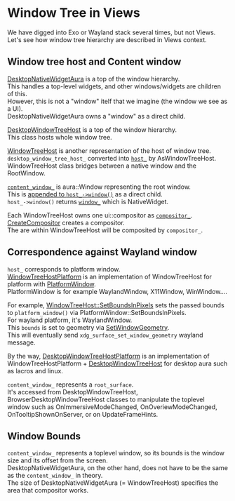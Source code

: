 # Window Tree in Views

We have digged into Exo or Wayland stack several times, but not Views.  
Let's see how window tree hierarchy are described in Views context.

## Window tree host and Content window
[DesktopNativeWidgetAura](https://source.chromium.org/chromium/chromium/src/+/main:ui/views/widget/desktop_aura/desktop_native_widget_aura.h) is a top of the window hierarchy.  
This handles a top-level widgets, and other windows/widgets are children of this.  
However, this is not a "window" itelf that we imagine (the window we see as a UI).  
DesktopNativeWidgetAura owns a "window" as a direct child.

[DesktopWindowTreeHost](https://source.chromium.org/chromium/chromium/src/+/main:ui/views/widget/desktop_aura/desktop_window_tree_host.h;l=47;drc=37ef683d7b819722980ba25f71e8e9bcce214600) is a top of the window hierarchy.  
This class hosts whole window tree.  

[WindowTreeHost](https://source.chromium.org/chromium/chromium/src/+/main:ui/aura/window_tree_host.h;l=66;drc=37ef683d7b819722980ba25f71e8e9bcce214600) is another representation of the host of window tree.  
`desktop_window_tree_host_` converted into [`host_`](https://source.chromium.org/chromium/chromium/src/+/main:ui/views/widget/desktop_aura/desktop_native_widget_aura.h;l=289;drc=37ef683d7b819722980ba25f71e8e9bcce214600) by AsWindowTreeHost.  
WindowTreeHost class bridges between a native window and the RootWindow.  

[`content_window_`](https://source.chromium.org/chromium/chromium/src/+/main:ui/views/widget/desktop_aura/desktop_native_widget_aura.h;l=304;drc=37ef683d7b819722980ba25f71e8e9bcce214600) is aura::Window representing the root window.  
This is [appended to `host_->window()`](https://source.chromium.org/chromium/chromium/src/+/main:ui/views/widget/desktop_aura/desktop_native_widget_aura.cc;l=578;drc=c1504d05a7839da026ab0a88a48109d39209c2d9) as a direct child.  
`host_->window()` returns [`window_`](https://source.chromium.org/chromium/chromium/src/+/main:ui/aura/window_tree_host.h;l=451;drc=37ef683d7b819722980ba25f71e8e9bcce214600) which is NativeWidget.


Each WindowTreeHost owns one ui::compositor as [`compositor_`](https://source.chromium.org/chromium/chromium/src/+/main:ui/aura/window_tree_host.h;l=470;drc=37ef683d7b819722980ba25f71e8e9bcce214600).  
[CreateCompositor](https://source.chromium.org/chromium/chromium/src/+/main:ui/aura/window_tree_host.cc;l=612;drc=37ef683d7b819722980ba25f71e8e9bcce214600) creates a compositor.  
The are within WindowTreeHost will be composited by `compositor_`.

## Correspondence against Wayland window
`host_` corresponds to platform window.  
[WindowTreeHostPlatform](https://source.chromium.org/chromium/chromium/src/+/main:ui/aura/window_tree_host_platform.h) is an implementation of WindowTreeHost for platform with [PlatformWindow](https://source.chromium.org/chromium/chromium/src/+/main:ui/platform_window/platform_window.h;l=34;drc=37ef683d7b819722980ba25f71e8e9bcce214600).  
PlatformWindow is for example WaylandWindow, X11Window, WinWindow....

For example, [WindowTreeHost::SetBoundsInPixels](https://source.chromium.org/chromium/chromium/src/+/main:ui/aura/window_tree_host.h;l=225;drc=37ef683d7b819722980ba25f71e8e9bcce214600) sets the passed bounds to `platform_window()` via PlatformWindow::SetBoundsInPixels.  
For wayland platform, it's WaylandWindow.  
This `bounds` is set to geometry via [SetWindowGeometry](https://source.chromium.org/chromium/chromium/src/+/main:ui/ozone/platform/wayland/host/wayland_toplevel_window.cc;l=671;drc=37ef683d7b819722980ba25f71e8e9bcce214600).  
This will eventually send `xdg_surface_set_window_geometry` wayland message.

By the way, [DesktopWindowTreeHostPlatform](https://source.chromium.org/chromium/chromium/src/+/main:ui/aura/window_tree_host.h;l=470;drc=37ef683d7b819722980ba25f71e8e9bcce214600) is an implementation of WindowTreeHostPlatform + [DesktopWindowTreeHost](https://source.chromium.org/chromium/chromium/src/+/main:ui/views/widget/desktop_aura/desktop_window_tree_host.h;l=47;drc=37ef683d7b819722980ba25f71e8e9bcce214600) for desktop aura such as lacros and linux.

`content_window_` represents a `root_surface`.  
It's accessed from DesktopWindowTreeHost, BrowserDesktopWindowTreeHost classes to manipulate the toplevel window such as OnImmersiveModeChanged, OnOveriewModeChanged, OnTooltipShownOnServer, or on UpdateFrameHints.

## Window Bounds
`content_window_` represents a toplevel window, so its bounds is the window size and its offset from the screen.  
DesktopNativeWidgetAura, on the other hand, does not have to be the same as the `content_window_` in theory.  
The size of DesktopNativeWidgetAura (= WindowTreeHost) specifies the area that compositor works.  

